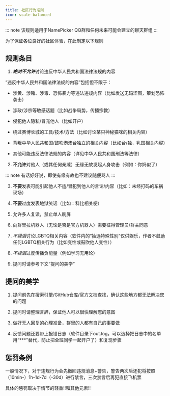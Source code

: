 ```yaml
---
title: 社区行为准则
icon: scale-balanced
---
```

::: note
该规则适用于NamePicker QQ群和任何未来可能会建立的聊天群组
:::

为了保证各位良好的社区体验，在此制定以下规则

## 规则条目

1. ***绝对不允许***讨论违反中华人民共和国法律法规的内容

“违反中华人民共和国法律法规的内容”包括但不限于：

- 涉黄、涉赌、涉毒、恐怖暴力等违法违规内容（比如发送无码涩图，策划恐怖袭击）

- 涉政/涉宗等敏感话题（比如战争局势，传播宗教）

- 侵犯他人隐私/冒充他人（比如开户）

- 绕过赛博长城的工具/技术/方法（比如讨论某只神秘猫咪的相关内容）

- 背叛中华人民共和国/鼓吹港澳台独立的相关内容（比如台/独，乳国相关内容）

- 其他可能违反法律法规的内容（详见中华人民共和国刑法等法律）

2. **不允许**对他人（或其任何亲戚）无缘无故发起人身攻击（例如：你妈似了）

::: note
有话好好说，即使有缘有故也不建议随便骂人
:::

3. **不要**发表可能引起他人不适/冒犯到他人的言论/内容（比如：未经打码的车祸现场）

4. **不要**过度发表地狱笑话（比如：科比相关梗）

4. 允许多人复读，禁止单人刷屏

5. 向群里拉机器人（无论是否是官方机器人）需要征得管理员/群主同意

6. *不提倡*讨论LGBTQ相关内容（软件内的“抽选特殊性别”仅供娱乐，作者不鼓励任何LGBTQ相关行为（比如变性或鼓吹他人变性））

7. *不提倡*过度传播负能量（例如学习无用论）

8. 提问时请参考下文“提问的美学”

## 提问的美学

1. 提问前先在搜索引擎/GitHub仓库/官方文档查找，确认这些地方都无法解决您的问题

2. 提问时请整理言辞，保证他人可以很快理解您的意图

3. 做好无人回复的心理准备，群里的人都有自己的事要做

4. 反馈问题还要带上报错日志（软件目录下out.log，可以选择把日志中的名单用“***”替代，防止把全班同学一起开户了）和复现步骤

## 惩罚条例

一般情况下，对于违规行为会先撤回违规消息+警告，警告两次后还犯将按照（10min-）1h-1d-7d（-30d）进行禁言，三次禁言后再犯直接飞机票

具体的惩罚取决于情节的轻重!!和其他元素!!